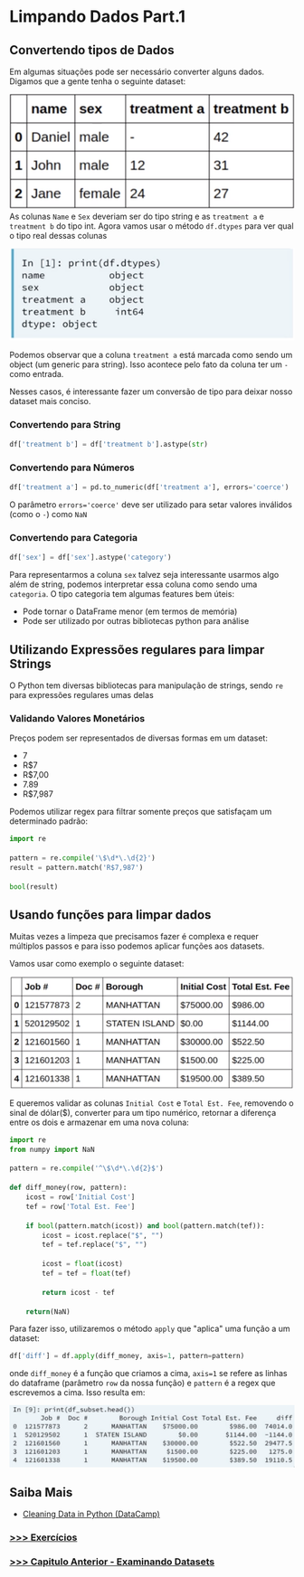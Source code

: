 # Limpando Dados Part.1

## Convertendo tipos de Dados

Em algumas situações pode ser necessário converter alguns dados. Digamos que a gente tenha o seguinte dataset:

![dataset sujo](imagens/tipos.png)
As colunas `Name` e `Sex` deveriam ser do tipo string e as `treatment a` e `treatment b` do tipo int. Agora vamos usar o método `df.dtypes` para ver qual o tipo real dessas colunas

![dataset sujo](imagens/tipos-tipos.png)

Podemos observar que a coluna `treatment a` está marcada como sendo um object (um generic para string). Isso acontece pelo fato da coluna ter um `-` como entrada.

Nesses casos, é interessante fazer um conversão de tipo para deixar nosso dataset mais conciso.

### Convertendo para String

```python
df['treatment b'] = df['treatment b'].astype(str)
```

### Convertendo para Números

```python
df['treatment a'] = pd.to_numeric(df['treatment a'], errors='coerce')
```

O parâmetro `errors='coerce'` deve ser utilizado para setar valores inválidos (como o `-`) como `NaN`

### Convertendo para Categoria

```python
df['sex'] = df['sex'].astype('category')
```

Para representarmos a coluna `sex` talvez seja interessante usarmos algo além de string, podemos interpretar essa coluna como sendo uma `categoria`. O tipo categoria tem algumas features bem úteis:

- Pode tornar o DataFrame menor (em termos de memória)
- Pode ser utilizado por outras bibliotecas python para análise

## Utilizando Expressões regulares para limpar Strings

O Python tem diversas bibliotecas para manipulação de strings, sendo `re` para expressões regulares umas delas

### Validando Valores Monetários

Preços podem ser representados de diversas formas em um dataset:

- 7
- R$7
- R$7,00
- 7.89
- R$7,987

Podemos utilizar regex para filtrar somente preços que satisfaçam um determinado padrão:

```python
import re

pattern = re.compile('\$\d*\.\d{2}')
result = pattern.match('R$7,987')

bool(result)
```

## Usando funções para limpar dados

Muitas vezes a limpeza que precisamos fazer é complexa e requer múltiplos passos e para isso podemos aplicar funções aos datasets.

Vamos usar como exemplo o seguinte dataset:

![dataset sujo](imagens/apply-exe.png)

E queremos validar as colunas `Initial Cost` e `Total Est. Fee`, removendo o sinal de dólar($), converter para um tipo numérico, retornar a diferença entre os dois e armazenar em uma nova coluna:

```python
import re
from numpy import NaN

pattern = re.compile('^\$\d*\.\d{2}$')

def diff_money(row, pattern):
    icost = row['Initial Cost']
    tef = row['Total Est. Fee']

    if bool(pattern.match(icost)) and bool(pattern.match(tef)):
        icost = icost.replace("$", "")
        tef = tef.replace("$", "")

        icost = float(icost)
        tef = tef = float(tef)

        return icost - tef

    return(NaN)
```

Para fazer isso, utilizaremos o método `apply` que "aplica" uma função a um dataset:

```python
df['diff'] = df.apply(diff_money, axis=1, pattern=pattern)
```

onde `diff_money` é a função que criamos a cima, `axis=1` se refere as linhas do dataframe (parâmetro `row` da nossa função) e `pattern` é a regex que escrevemos a cima. Isso resulta em:

![apply diff](imagens/apply-diff.png)

## Saiba Mais

- [Cleaning Data in Python (DataCamp)](https://campus.datacamp.com/courses/cleaning-data-in-python/)

### [>>> Exercícios](handson.md)
### [>>> Capitulo Anterior - Examinando Datasets](examinando-datasets.md)
